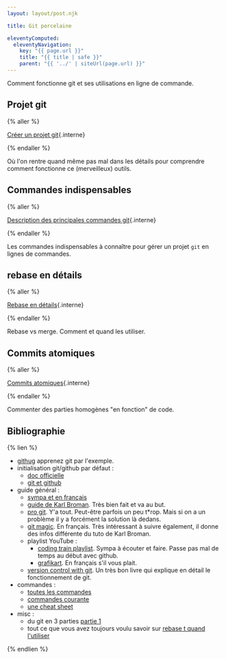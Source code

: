 ```yaml
---
layout: layout/post.njk

title: Git porcelaine

eleventyComputed:
  eleventyNavigation:
    key: "{{ page.url }}"
    title: "{{ title | safe }}"
    parent: "{{ '../' | siteUrl(page.url) }}"
---
```


Comment fonctionne git et ses utilisations en ligne de commande.

## Projet git

{% aller %}

[Créer un projet git](./projet-git){.interne}

{% endaller %}

Où l'on rentre quand même pas mal dans les détails pour comprendre comment fonctionne ce (merveilleux) outils.

## Commandes indispensables

{% aller %}

[Description des principales commandes git](./commandes){.interne}

{% endaller %}

Les commandes indispensables à connaître pour gérer un projet `git` en lignes de commandes.

## rebase en détails

{% aller %}

[Rebase en détails](./rebase){.interne}

{% endaller %}

Rebase vs merge. Comment et quand les utiliser.

## Commits atomiques

{% aller %}

[Commits atomiques](./commit-atomiques){.interne}

{% endaller %}

Commenter des parties homogènes "en fonction" de code.

## Bibliographie

{% lien %}

- [githug](https://github.com/Gazler/githug) apprenez git par l'exemple.
- initialisation git/github par défaut :
  - [doc officielle](https://git-scm.com/book/en/v2/Getting-Started-First-Time-Git-Setup)
  - [git et github](https://kbroman.org/github_tutorial/pages/first_time.html)
- guide général :
  - [sympa et en français](https://www.miximum.fr/blog/decouvrir-git/)
  - [guide de Karl Broman](https://kbroman.org/github_tutorial/). Très bien fait et va au but.
  - [pro git](https://git-scm.com/book/en/v2). Y'a tout. Peut-être parfois un peu t\*rop. Mais si on a un problème il y a forcément la solution là dedans.
  - [git magic](http://www-cs-students.stanford.edu/~blynn/gitmagic/intl/fr/index.html). En français. Très intéressant à suivre également, il donne des infos différente du tuto de Karl Broman.
  - playlist YouTube :
    - [coding train playlist](https://www.youtube.com/playlist?list=PLRqwX-V7Uu6ZF9C0YMKuns9sLDzK6zoiV). Sympa à écouter et faire. Passe pas mal de temps au début avec github.
    - [grafikart](https://www.youtube.com/watch?v=rP3T0Ee6pLU&list=PLjwdMgw5TTLXuY5i7RW0QqGdW0NZntqiP). En français s'il vous plait.
  - [version control with git](https://www.amazon.fr/Version-Control-Git-collaborative-development-ebook/dp/B008Y4OR3A). Un très bon livre qui explique en détail le fonctionnement de git.
- commandes :
  - [toutes les commandes](https://git-scm.com/docs/git#_git_commands)
  - [commandes courante](https://www.hostinger.fr/tutoriels/commandes-git/)
  - [une cheat sheet](https://training.github.com/downloads/fr/github-git-cheat-sheet.pdf)
- misc :
  - du git en 3 parties [partie 1](https://www.daolf.com/posts/git-series-part-1/)
  - tout ce que vous avez toujours voulu savoir sur [rebase t quand l'utiliser](https://delicious-insights.com/fr/articles/bien-utiliser-git-merge-et-rebase)

{% endlien %}
